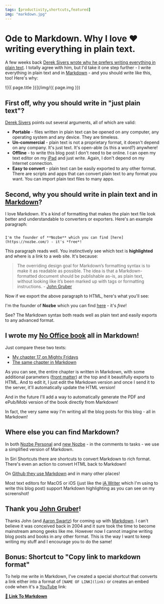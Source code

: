 ```yaml
---
tags: [productivity,shortcuts,featured]
img: "markdown.jpg"
---
```


# Ode to Markdown. Why I love ❤️ writing everything in plain text.

A few weeks back [Derek Sivers wrote why he prefers writing everything in plain text][l]. I totally agree with him, but I'd take it one step further - I write everything in plain text and in [Markdown][m] - and you should write like this, too! Here's why:

<!--More-->

![{{ page.title }}](/img/{{ page.img }})

## First off, why you should write in "just plain text"?

[Derek Sivers][l] points out several arguments, all of which are valid:

- **Portable** - files written in plain text can be opened on any computer, any operating system and any device. They are timeless.
- **Un-commercial** - plain text is not a proprietary format, it doesn't depend on any company. It's just text. It's open-able (is this a word?) anywhere!
- **Offline** - to write this blog post I don't need to be online. I can open my text editor on my [iPad](/ipadonly/) and just write. Again, I don't depend on my Internet connection.
- **Easy to convert** - plain text can be easily exported to any other format. There are scripts and apps that can convert plain text to any format you want. You can import plain text files to many apps.

## Second, why you should write in plain text and in [Markdown][m]?

I love Markdown. It's a kind of formatting that makes the plain text file look better and understandable to converters or exporters. Here's an example paragraph:

<code>
I'm the founder of **Nozbe** which you can find [here](https://nozbe.com/) - it's *free*!
</code>

This paragraph reads well. You instinctively see which text is **highlighted** and where is a link to a web site. It's because:

> The overriding design goal for Markdown’s formatting syntax is to make it as readable as possible. The idea is that a Markdown-formatted document should be publishable as-is, as plain text, without looking like it’s been marked up with tags or formatting instructions. - [John Gruber][m]

Now if we export the above paragraph to HTML, here's what you'll see:

I'm the founder of **Nozbe** which you can find [here](https://nozbe.com/) - it's *free*!

See? The Markdown syntax both reads well as plain text and easily exports to any advanced format.

## I wrote my [No Office book](https://NoOffice.org/) all in Markdown!

Just compare these two texts:

- [My chapter 17 on Mighty Fridays](https://nooffice.org/friday/)
- [The same chapter in Markdown](https://raw.githubusercontent.com/Nozbe/NoOffice.org/master/_book/friday.md)

As you can see, the entire chapter is written in Markdown, with some additional parameters ([front matter](https://jekyllrb.com/docs/front-matter/)) at the top and it beautifully exports to HTML. And to edit it, I just edit the Markdown version and once I send it to the server, it'll automatically update the HTML version!

And in the future I'll add a way to automatically generate the PDF and ePub/Mobi version of the book directly from Markdown!

In fact, the very same way I'm writing all the blog posts for this blog - all in Markdown!

## Where else you can find Markdown?

In both [Nozbe Personal][np] and [new Nozbe][n] - in the comments to tasks - we use a simplified version of Markdown.

In Siri Shortcuts there are shortcuts to convert Markdown to rich format. There's even an action to convert HTML back to Markdown!

On [Github they use Markdown](https://nooffice.org/about/#technical-stuff) and in many other places!

Most text editors for MacOS or iOS (just like the [iA Writer](https://ia.net/writer) which I'm using to write this blog post) support Markdown highlighting as you can see on my screenshot!

## Thank you [John Gruber][d]!

Thanks John (and [Aaron Swartz](https://en.wikipedia.org/wiki/Aaron_Swartz)) for coming up with [Markdown][m]. I can't believe it was conceived back in 2004 and it sure took the time to become mainstream among geeks like me. However now I cannot imagine writing blog posts and books in any other format. This is the way I want to keep writing my stuff and I encourage you to do the same!

## Bonus: Shortcut to "Copy link to markdown format"

To help me write in Markdown, I've created a special shortcut that converts a link either into a format of `[NAME OF LINK](link)` or creates an embed code when it's a [YouTube](/youtube/) link:

**[🔗 Link To Markdown](https://www.icloud.com/shortcuts/4a7ee7378c664ad58f0f265ce59d9011)**

[l]: https://sive.rs/plaintext
[m]: https://daringfireball.net/projects/markdown/
[d]: https://daringfireball.net

[n]: https://michael.gratis/nozbe
[np]: https://michael.gratis/nozbepersonal